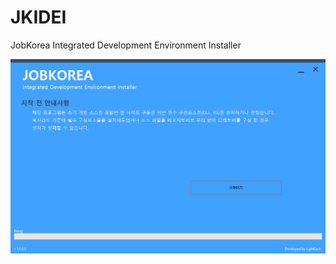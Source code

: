 # JKIDEI
JobKorea Integrated Development Environment Installer

![JobKorea Integrated Development Environment Installer](JKIDEI.png)
